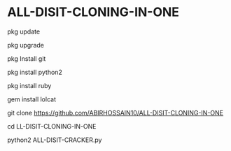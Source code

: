 # ALL-DISIT-CLONING-IN-ONE

pkg update 

pkg upgrade 

pkg Install git

pkg install python2

pkg install ruby 

gem install lolcat 

git clone https://github.com/ABIRHOSSAIN10/ALL-DISIT-CLONING-IN-ONE

cd LL-DISIT-CLONING-IN-ONE

python2 ALL-DISIT-CRACKER.py
